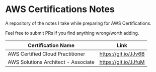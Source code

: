 # AWS Certifications Notes
A repository of the notes I take while preparing for AWS Certifications.

Feel free to submit PRs if you find anything wrong/worth adding.

| Certification Name               	| Link 	|
|----------------------------------	|------	|
| AWS Certified Cloud Practitioner 	| https://git.io/JJv6B |
| AWS Solutions Architect - Associate | https://git.io/JJfuM |
